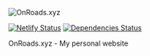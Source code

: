 ![OnRoads.xyz](https://raw.githubusercontent.com/phatpham9/onroads.xyz/master/logo-150.png)

[![Netlify Status](https://api.netlify.com/api/v1/badges/313e6855-7032-4805-afdd-1afd3d562681/deploy-status)](https://app.netlify.com/sites/onroads/deploys)
[![Dependencies Status](https://david-dm.org/phatpham9/onroads.xyz.svg)](https://github.com/phatpham9/onroads.xyz)

OnRoads.xyz - My personal website

